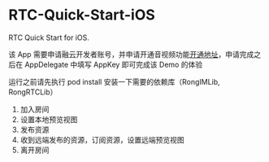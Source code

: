 # RTC-Quick-Start-iOS
RTC Quick Start for iOS.

该 App 需要申请融云开发者账号，并申请开通音视频功能[开通地址](https://www.rongcloud.cn/docs/)，申请完成之后在 AppDelegate 中填写 AppKey 即可完成该 Demo 的体验

运行之前请先执行 pod install 安装一下需要的依赖库（RongIMLib, RongRTCLib）


1. 加入房间
2. 设置本地预览视图
2. 发布资源
3. 收到远端发布的资源，订阅资源，设置远端预览视图
4. 离开房间
